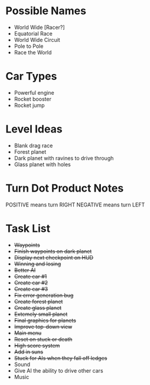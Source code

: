 Possible Names
==============
* World Wide [Racer?]
* Equatorial Race
* World Wide Circuit
* Pole to Pole
* Race the World

Car Types
=========
* Powerful engine
* Rocket booster
* Rocket jump

Level Ideas
===========
* Blank drag race
* Forest planet
* Dark planet with ravines to drive through
* Glass planet with holes

Turn Dot Product Notes
======================
POSITIVE means turn RIGHT
NEGATIVE means turn LEFT

Task List
=========
* ~~Waypoints~~
* ~~Finish waypoints on dark planet~~
* ~~Display next checkpoint on HUD~~
* ~~Winning and losing~~
* ~~Better AI~~
* ~~Create car #1~~
* ~~Create car #2~~
* ~~Create car #3~~
* ~~Fix error generation bug~~
* ~~Create forest planet~~
* ~~Create glass planet~~
* ~~Extemely small planet~~
* ~~Final graphics for planets~~
* ~~Improve top-down view~~
* ~~Main menu~~
* ~~Reset on stuck or death~~
* ~~High score system~~
* ~~Add in suns~~
* ~~Stuck for AIs when they fall off ledges~~
* Sound
* Give AI the ability to drive other cars
* Music

